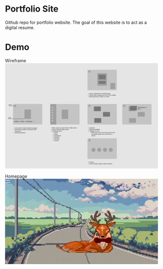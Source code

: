 # Portfolio Site
Github repo for portfolio website. The goal of this website is
to act as a digital resume.

# Demo
Wireframe </br>
!['Wireframe'](./Wireframe.png)


Homepage </br>
!['Demo'](./PortfolioDemo.gif)

